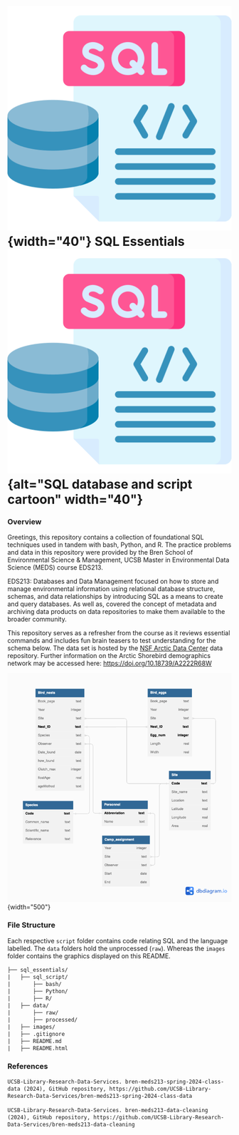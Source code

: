 # ![SQL database and script cartoon](images/sql.png){width="40"} SQL Essentials ![SQL database and script cartoon](images/sql.png){alt="SQL database and script cartoon" width="40"}

### Overview

Greetings, this repository contains a collection of foundational SQL techniques used in tandem with bash, Python, and R. The practice problems and data in this repository were provided by the Bren School of Environmental Science & Management, UCSB Master in Environmental Data Science (MEDS) course EDS213.

EDS213: Databases and Data Management focused on how to store and manage environmental information using relational database structure, schemas, and data relationships by introducing SQL as a means to create and query databases. As well as, covered the concept of metadata and archiving data products on data repositories to make them available to the broader community.

This repository serves as a refresher from the course as it reviews essential commands and includes fun brain teasers to test understanding for the schema below. The data set is hosted by the [NSF Arctic Data Center](https://arcticdata.io) data repository. Further information on the Arctic Shorebird demographics network may be accessed here: <https://doi.org/10.18739/A2222R68W>

![](images/asdn-er-diagram.png){width="500"}

### File Structure

Each respective `script` folder contains code relating SQL and the language labelled. The `data` folders hold the unprocessed (`raw`). Whereas the `images` folder contains the graphics displayed on this README.

```         
├── sql_essentials/
|   ├── sql_script/
|       ├── bash/
|       ├── Python/
|       ├── R/
|   ├── data/
|       ├── raw/
|       ├── processed/
|   ├── images/
|   ├── .gitignore
|   ├── README.md
|   ├── README.html
```

### References

```         
UCSB-Library-Research-Data-Services. bren-meds213-spring-2024-class-data (2024), GitHub repository, https://github.com/UCSB-Library-Research-Data-Services/bren-meds213-spring-2024-class-data

UCSB-Library-Research-Data-Services. bren-meds213-data-cleaning (2024), GitHub repository, https://github.com/UCSB-Library-Research-Data-Services/bren-meds213-data-cleaning
```

